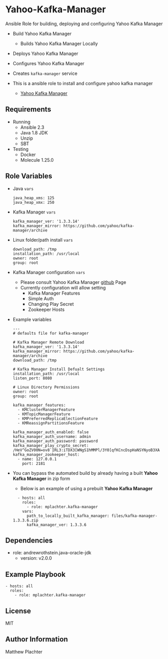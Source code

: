 Yahoo-Kafka-Manager
=========

Ansible Role for building, deploying and configuring Yahoo Kafka Manager

* Build Yahoo Kafka Manager
  * Builds Yahoo Kafka Manager Locally
* Deploys Yahoo Kafka Manager
* Configures Yahoo Kafka Manager
* Creates `kafka-manager` service


* This is a ansible role to install and configure yahoo kafka manager
  * [Yahoo Kafka Manager](https://github.com/yahoo/kafka-manager)

Requirements
------------

* Running
  * Ansible 2.3
  * Java 1.8 JDK
  * Unzip
  * SBT
* Testing
  * Docker
  * Molecule 1.25.0

Role Variables
--------------

* Java `vars`
  ```
  java_heap_xms: 125
  java_heap_xmx: 250
  ```
* Kafka Manager `vars`
  ```
  kafka_manager_ver: '1.3.3.14'
  kafka_manager_mirror: https://github.com/yahoo/kafka-manager/archive
  ```
* Linux folder/path install `vars`
  ```
  download_path: /tmp
  installation_path: /usr/local
  owner: root
  group: root
  ```
* Kafka Manager configuration `vars`
  * Please consult Yahoo Kafka Manager [github](https://github.com/yahoo/kafka-manager) Page
  * Currently configuration will allow setting
    * Kafka Manager Features
    * Simple Auth
    * Changing Play Secret
    * Zookeeper Hosts
* Example variables

  ```
  ---
  # defaults file for kafka-manager

  # Kafka Manager Remote Download
  kafka_manager_ver: '1.3.3.14'
  kafka_manager_mirror: https://github.com/yahoo/kafka-manager/archive
  download_path: /tmp

  # Kafka Manager Install Defualt Settings
  installation_path: /usr/local
  listen_port: 8080

  # Linux Directory Permissions
  owner: root
  group: root

  kafka_manager_features:
    - KMClusterManagerFeature
    - KMTopicManagerFeature
    - KMPreferredReplicaElectionFeature
    - KMReassignPartitionsFeature

  kafka_manager_auth_enabled: false
  kafka_manager_auth_username: admin
  kafka_manager_auth_password: password
  kafka_manager_play_crypto_secret: /HeV^GoZV00N=ov8`IRL3:iTDX3[WNgS1hMMPl/3Y0[qfKCncDspHaNSYNyoB3XA
  kafka_manager_zookeeper_host:
    - name: 127.0.0.1
      port: 2181
  ```

* You can bypass the automated build by already having a built **Yahoo Kafka Manager** in zip form
  * Below is an example of using a prebuilt **Yahoo Kafka Manager**

  ```
    - hosts: all
      roles:
        - role: mplachter.kafka-manager
      vars:
        path_to_locally_built_kafka_manager: files/kafka-manager-1.3.3.6.zip
        kafka_manager_ver: 1.3.3.6
  ```

Dependencies
------------

* role: andrewrothstein.java-oracle-jdk
  * version: v2.0.0

Example Playbook
----------------

    - hosts: all
      roles:
        - role: mplachter.kafka-manager

License
-------

MIT

Author Information
------------------

Matthew Plachter
